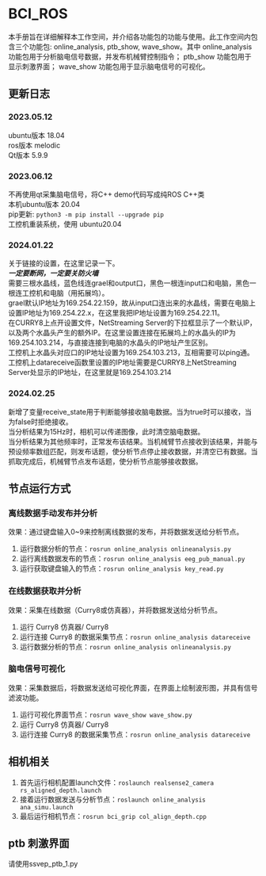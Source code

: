 # BCI_ROS

本手册旨在详细解释本工作空间，并介绍各功能包的功能与使用。此工作空间内包含三个功能包: online_analysis, ptb_show, wave_show。其中 online_analysis 功能包用于分析脑电信号数据，并发布机械臂控制指令； ptb_show 功能包用于显示刺激界面； wave_show 功能包用于显示脑电信号的可视化。

## 更新日志

### 2023.05.12

ubuntu版本 18.04  
ros版本 melodic  
Qt版本 5.9.9

### 2023.06.12

不再使用qt采集脑电信号，将C++ demo代码写成纯ROS C++类  
本机ubuntu版本 20.04  
pip更新: `python3 -m pip install --upgrade pip`  
工控机重装系统，使用 ubuntu20.04

### 2024.01.22

关于链接的设置，在这里记录一下。  
___一定要断网，一定要关防火墙___  
需要三根水晶线，蓝色线连grael和output口，黑色一根连input口和电脑，黑色一根连工控机和电脑（用拓展坞）。  
grael默认IP地址为169.254.22.159，故从input口连出来的水晶线，需要在电脑上设置IP地址为169.254.22.x，在这里我把IP地址设置为169.254.22.11。  
在CURRY8上点开设置文件，NetStreaming Server的下拉框显示了一个默认IP，以及两个水晶头产生的额外IP。在这里设置连接在拓展坞上的水晶头的IP为169.254.103.214，与直接连接到电脑的水晶头的IP地址产生区别。  
工控机上水晶头对应口的IP地址设置为169.254.103.213，互相需要可以ping通。工控机上datareceive函数里设置的IP地址需要是CURRY8上NetStreaming Server处显示的IP地址，在这里就是169.254.103.214

### 2024.02.25

新增了变量receive_state用于判断能够接收脑电数据。当为true时可以接收，当为false时拒绝接收。  
当分析结果为15Hz时，相机可以传递图像，此时清空脑电数据。  
当分析结果为其他频率时，正常发布该结果。当机械臂节点接收到该结果，并能与预设频率数组匹配，则发布话题，使分析节点停止接收数据，并清空已有数据。当抓取完成后，机械臂节点发布话题，使分析节点能够接收数据。

## 节点运行方式

### 离线数据手动发布并分析

效果：通过键盘输入0~9来控制离线数据的发布，并将数据发送给分析节点。

1. 运行数据分析的节点：`rosrun online_analysis onlineanalysis.py`
2. 运行离线数据发布的节点：`rosrun online_analysis eeg_pub_manual.py`
3. 运行获取键盘输入的节点：`rosrun online_analysis key_read.py`

### 在线数据获取并分析

效果：采集在线数据（Curry8或仿真器），并将数据发送给分析节点。

1. 运行 Curry8 仿真器/ Curry8
2. 运行连接 Curry8 的数据采集节点：`rosrun online_analysis datareceive`
3. 运行数据分析的节点：`rosrun online_analysis onlineanalysis.py`

### 脑电信号可视化

效果：采集数据后，将数据发送给可视化界面，在界面上绘制波形图，并具有信号滤波功能。

1. 运行可视化界面节点：`rosrun wave_show wave_show.py`
2. 运行 Curry8 仿真器/ Curry8
3. 运行连接 Curry8 的数据采集节点：`rosrun online_analysis datareceive`

## 相机相关

1. 首先运行相机配置launch文件：`roslaunch realsense2_camera rs_aligned_depth.launch`
2. 接着运行数据发送与分析节点：`roslaunch online_analysis ana_simu.launch`
3. 最后运行相机节点：`rosrun bci_grip col_align_depth.cpp`

## ptb 刺激界面

请使用ssvep_ptb_1.py